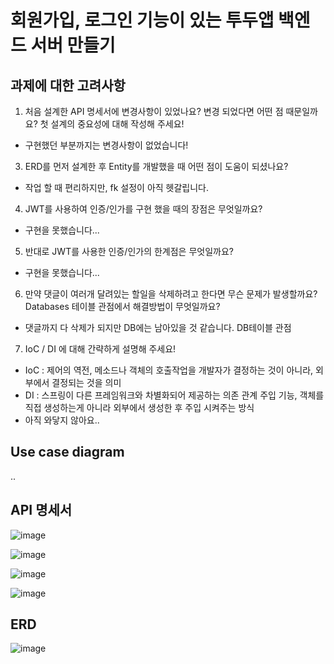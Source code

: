 # 회원가입, 로그인 기능이 있는 투두앱 백엔드 서버 만들기

## 과제에 대한 고려사항
1. 처음 설계한 API 명세서에 변경사항이 있었나요?
   변경 되었다면 어떤 점 때문일까요? 첫 설계의 중요성에 대해 작성해 주세요!
- 구현했던 부분까지는 변경사항이 없었습니다! 
3. ERD를 먼저 설계한 후 Entity를 개발했을 때 어떤 점이 도움이 되셨나요?
- 작업 할 때 편리하지만, fk 설정이 아직 헷갈립니다.
4. JWT를 사용하여 인증/인가를 구현 했을 때의 장점은 무엇일까요?
- 구현을 못했습니다...
5. 반대로 JWT를 사용한 인증/인가의 한계점은 무엇일까요?
- 구현을 못했습니다...
6. 만약 댓글이 여러개 달려있는 할일을 삭제하려고 한다면 무슨 문제가 발생할까요? Databases 테이블 관점에서 해결방법이 무엇일까요?
- 댓글까지 다 삭제가 되지만 DB에는 남아있을 것 같습니다. DB테이블 관점
7. IoC / DI 에 대해 간략하게 설명해 주세요!
- IoC : 제어의 역전, 메소드나 객체의 호출작업을 개발자가 결정하는 것이 아니라, 외부에서 결정되는 것을 의미
- DI : 스프링이 다른 프레임워크와 차별화되어 제공하는 의존 관계 주입 기능, 객체를 직접 생성하는게 아니라 외부에서 생성한 후 주입 시켜주는 방식
- 아직 와닿지 않아요..
## Use case diagram
..

## API 명세서
![image](https://github.com/JEONGYOUNGGYU/nbctodolist/assets/110453217/37da8377-8af0-4102-9ad6-7ccb33ed3b57)

![image](https://github.com/JEONGYOUNGGYU/nbctodolist/assets/110453217/853d28ec-5f63-411f-b315-9b4b10f48149)

![image](https://github.com/JEONGYOUNGGYU/nbctodolist/assets/110453217/2ee1fc17-454d-4d4c-832c-77d8cd72b583)

![image](https://github.com/JEONGYOUNGGYU/nbctodolist/assets/110453217/aa294a3d-33a2-4a35-844c-a6183c3aad50)


## ERD
![image](https://github.com/JEONGYOUNGGYU/nbctodolist/assets/110453217/4d71337b-a2a0-468c-8fdd-311e6595cc6c)
